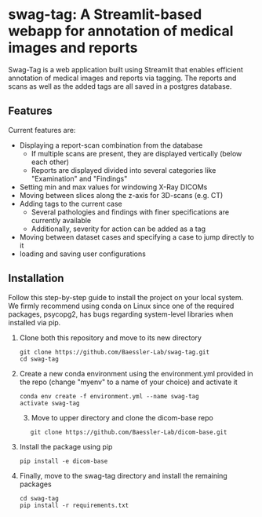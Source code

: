 # swag-tag: A Streamlit-based webapp for annotation of medical images and reports

Swag-Tag is a web application built using Streamlit that enables efficient annotation of medical images 
and reports via tagging. The reports and scans as well as the added tags are all saved in a postgres database.

## Features
Current features are:
- Displaying a report-scan combination from the database
  - If multiple scans are present, they are displayed vertically (below each other)
  - Reports are displayed divided into several categories like "Examination" and "Findings"
- Setting min and max values for windowing X-Ray DICOMs
- Moving between slices along the z-axis for 3D-scans (e.g. CT)
- Adding tags to the current case
  - Several pathologies and findings with finer specifications are currently available
  - Additionally, severity for action can be added as a tag
- Moving between dataset cases and specifying a case to jump directly to it
- loading and saving user configurations


## Installation

Follow this step-by-step guide to install the project on your local system. We firmly recommend using conda on Linux
since one of the required packages, psycopg2, has bugs regarding system-level libraries when installed via pip.

1. Clone both this repository and move to its new directory
   ```
   git clone https://github.com/Baessler-Lab/swag-tag.git
   cd swag-tag
   ```
2. Create a new conda environment using the environment.yml provided in the repo (change "myenv" to a name of your choice) and activate it
    ```
   conda env create -f environment.yml --name swag-tag 
   activate swag-tag
   ```
   3. Move to upper directory and clone the dicom-base repo
   ```cd ..
      git clone https://github.com/Baessler-Lab/dicom-base.git
   ```
4. Install the package using pip 
    ```
    pip install -e dicom-base
    ```
5. Finally, move to the swag-tag directory and install the remaining packages 
    ```
    cd swag-tag
    pip install -r requirements.txt
    ```
